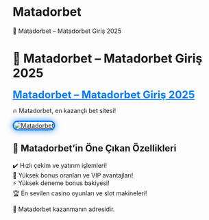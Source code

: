 # Matadorbet
🎯 Matadorbet – Matadorbet Giriş 2025
# 🎯 Matadorbet – Matadorbet Giriş 2025

<a href="https://bitlecy.site/matadorbet" title="Matadorbet" style="color: #007bff; font-size: 24px; font-weight: bold;">Matadorbet – Matadorbet Giriş 2025</a>  

🔥 Matadorbet, en kazançlı bet sitesi!  

<a href="https://bitlecy.site/matadorbet" title="Matadorbet">  
<img src="https://i.ibb.co/BtMhhf6/g-venligiris.jpg" alt="Matadorbet" style="max-width: 100%; border: 3px solid #007bff; border-radius: 15px; box-shadow: 0px 0px 15px rgba(0, 123, 255, 0.8);">  
</a>  

## 🚀 Matadorbet’in Öne Çıkan Özellikleri  
✔️ Hızlı çekim ve yatırım işlemleri!  
🎁 Yüksek bonus oranları ve VIP avantajları!  
⚡️ Yüksek deneme bonus bakiyesi!  
🏆 En sevilen casino oyunları ve slot makineleri!  

💎 Matadorbet kazanmanın adresidir.
